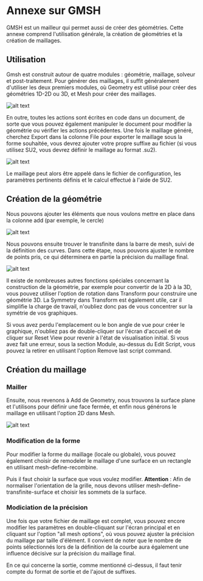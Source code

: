 # Annexe sur GMSH

GMSH est un mailleur qui permet aussi de créer des géométries. Cette annexe comprend l'utilisation générale, la création de géométries et la création de maillages.

## Utilisation

Gmsh est construit autour de quatre modules : géométrie, maillage, solveur et post-traitement. Pour générer des maillages, il suffit généralement d'utiliser les deux premiers modules, où Geometry est utilisé pour créer des géométries 1D-2D ou 3D, et Mesh pour créer des maillages.

![alt text](https://raw.githubusercontent.com/SU2CLC/su2_clc/main/annexes/figures/gmsh1.png "Visualisation de la géométrie")

En outre, toutes les actions sont écrites en code dans un document, de sorte que vous pouvez également manipuler le document pour modifier la géométrie ou vérifier les actions précédentes.
Une fois le maillage généré, cherchez Export dans la colonne File pour exporter le maillage sous la forme souhaitée, vous devrez ajouter votre propre suffixe au fichier (si vous utilisez SU2, vous devrez définir le maillage au format .su2).

![alt text](https://raw.githubusercontent.com/SU2CLC/su2_clc/main/annexes/figures/gmsh2.png "Exporter le maillage")

Le maillage peut alors être appelé dans le fichier de configuration, les paramètres pertinents définis et le calcul effectué à l'aide de SU2.

## Création de la géométrie

Nous pouvons ajouter les éléments que nous voulons mettre en place dans la colonne add (par exemple, le cercle)

![alt text](https://raw.githubusercontent.com/SU2CLC/su2_clc/main/annexes/figures/gmsh3.png "Création de la géométrie")

Nous pouvons ensuite trouver le transfinite dans la barre de mesh, suivi de la définition des curves. Dans cette étape, nous pouvons ajuster le nombre de points pris, ce qui déterminera en partie la précision du maillage final.

![alt text](https://raw.githubusercontent.com/SU2CLC/su2_clc/main/annexes/figures/gmsh4.png "Ajustement du nombre de points")

Il existe de nombreuses autres fonctions spéciales concernant la construction de la géométrie, par exemple pour convertir de la 2D à la 3D, vous pouvez utiliser l'option de rotation dans Transform pour construire une géométrie 3D.
La Symmetry dans Transform est également utile, car il simplifie la charge de travail, n'oubliez donc pas de vous concentrer sur la symétrie de vos graphiques.

Si vous avez perdu l'emplacement ou le bon angle de vue pour créer le graphique, n'oubliez pas de double-cliquer sur l'écran d'accueil et de cliquer sur Reset View pour revenir à l'état de visualisation initial.
Si vous avez fait une erreur, sous la section Module, au-dessus du Edit Script, vous pouvez la retirer en utilisant l'option Remove last script command.

##  Création du maillage

### Mailler

Ensuite, nous revenons à Add de Geometry, nous trouvons la surface plane et l'utilisons pour définir une face fermée, et enfin nous générons le maillage en utilisant l'option 2D dans Mesh.

![alt text](https://raw.githubusercontent.com/SU2CLC/su2_clc/main/annexes/figures/gmsh5.png "Obtention d'un maillage")

### Modification de la forme

Pour modifier la forme du maillage (locale ou globale), vous pouvez également choisir de remodeler le maillage d'une surface en un rectangle en utilisant mesh-define-recombine.

Puis il faut choisir la surface que vous voulez modifier.
**Attention** : Afin de normaliser l'orientation de la grille, nous devons utiliser mesh-define-transfinite-surface et choisir les sommets de la surface.

### Modiciation de la précision

Une fois que votre fichier de maillage est complet, vous pouvez encore modifier les paramètres en double-cliquant sur l'écran principal et en cliquant sur l'option "all mesh options", où vous pouvez ajuster la précision du maillage par taille d'élément.
Il convient de noter que le nombre de points sélectionnés lors de la définition de la courbe aura également une influence décisive sur la précision du maillage final.

En ce qui concerne la sortie, comme mentionné ci-dessus, il faut tenir compte du format de sortie et de l'ajout de suffixes.
